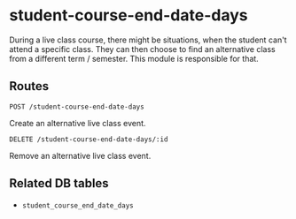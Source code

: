# student-course-end-date-days

During a live class course, there might be situations, when the student can't attend a specific class. They can then choose to find an alternative class from a different term / semester. This module is responsible for that.

## Routes

`POST /student-course-end-date-days`

Create an alternative live class event.

`DELETE /student-course-end-date-days/:id`

Remove an alternative live class event.

## Related DB tables
- `student_course_end_date_days`
